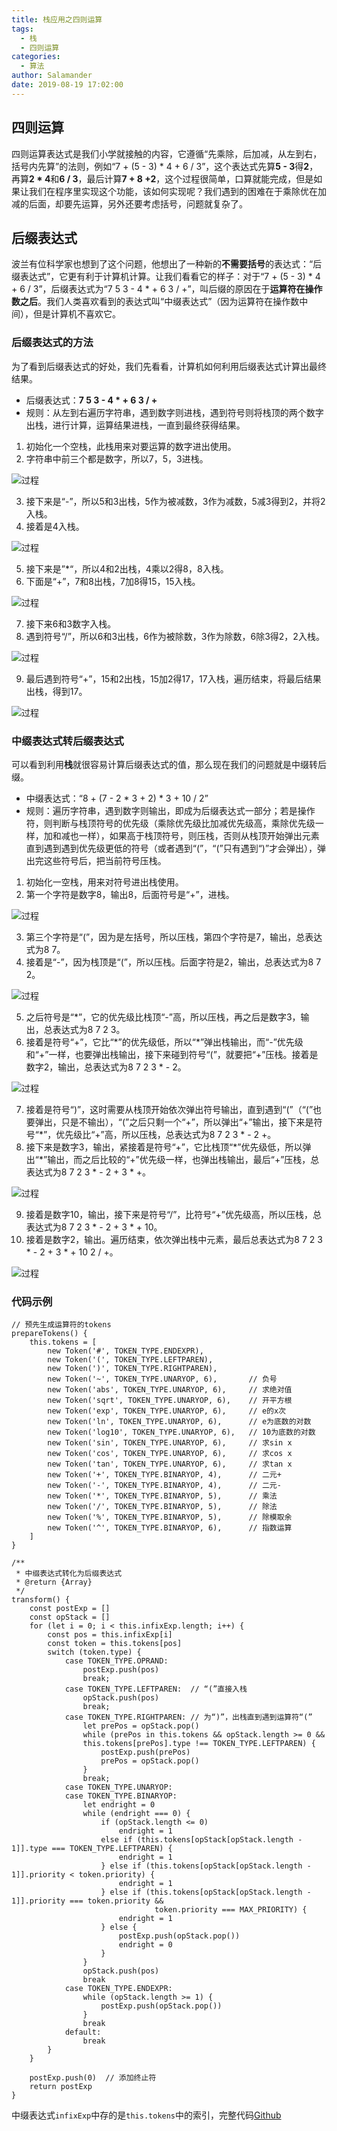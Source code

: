 ```yaml
---
title: 栈应用之四则运算
tags:
  - 栈
  - 四则运算
categories:
  - 算法
author: Salamander
date: 2019-08-19 17:02:00
---
```

## 四则运算
四则运算表达式是我们小学就接触的内容，它遵循“先乘除，后加减，从左到右，括号内先算”的法则，例如“7 + (5 - 3) * 4 + 6 / 3”，这个表达式先算**5 - 3**得**2**，再算**2 \* 4**和**6 / 3**，最后计算**7 + 8 +2**，这个过程很简单，口算就能完成，但是如果让我们在程序里实现这个功能，该如何实现呢？我们遇到的困难在于乘除优在加减的后面，却要先运算，另外还要考虑括号，问题就复杂了。

<!-- more -->

## 后缀表达式
波兰有位科学家也想到了这个问题，他想出了一种新的**不需要括号**的表达式：“后缀表达式”，它更有利于计算机计算。让我们看看它的样子：对于“7 + (5 - 3) * 4 + 6 / 3”，后缀表达式为“7 5 3 - 4 * + 6 3 / +”，叫后缀的原因在于**运算符在操作数之后**。我们人类喜欢看到的表达式叫“中缀表达式”（因为运算符在操作数中间），但是计算机不喜欢它。

### 后缀表达式的方法
为了看到后缀表达式的好处，我们先看看，计算机如何利用后缀表达式计算出最终结果。
* 后缀表达式：**7 5 3 - 4 \* + 6 3 / +**
* 规则：从左到右遍历字符串，遇到数字则进栈，遇到符号则将栈顶的两个数字出栈，进行计算，运算结果进栈，一直到最终获得结果。

1. 初始化一个空栈，此栈用来对要运算的数字进出使用。
2. 字符串中前三个都是数字，所以7，5，3进栈。

![过程](https://s2.ax1x.com/2019/08/20/mGkVZ6.jpg)


3. 接下来是“-”，所以5和3出栈，5作为被减数，3作为减数，5减3得到2，并将2入栈。
4. 接着是4入栈。

![过程](https://s2.ax1x.com/2019/08/20/mGkByn.jpg)

5. 接下来是”\*“，所以4和2出栈，4乘以2得8，8入栈。
6. 下面是“+”，7和8出栈，7加8得15，15入栈。

![过程](https://s2.ax1x.com/2019/08/20/mGk7TK.jpg)

7. 接下来6和3数字入栈。
8. 遇到符号“/”，所以6和3出栈，6作为被除数，3作为除数，6除3得2，2入栈。

![过程](https://s2.ax1x.com/2019/08/20/mGA9Tf.jpg)

9. 最后遇到符号“+”，15和2出栈，15加2得17，17入栈，遍历结束，将最后结果出栈，得到17。

![过程](https://s2.ax1x.com/2019/08/20/mGAV6s.jpg)


### 中缀表达式转后缀表达式
可以看到利用**栈**就很容易计算后缀表达式的值，那么现在我们的问题就是中缀转后缀。

* 中缀表达式：“8 + (7 - 2 * 3 + 2) * 3 + 10 / 2”
* 规则：遍历字符串，遇到数字则输出，即成为后缀表达式一部分；若是操作符，则判断与栈顶符号的优先级（乘除优先级比加减优先级高，乘除优先级一样，加和减也一样），如果高于栈顶符号，则压栈，否则从栈顶开始弹出元素直到遇到遇到优先级更低的符号（或者遇到“(”，“(”只有遇到“)”才会弹出），弹出完这些符号后，把当前符号压栈。


1. 初始化一空栈，用来对符号进出栈使用。
2. 第一个字符是数字8，输出8，后面符号是“+”，进栈。

![过程](https://s2.ax1x.com/2019/08/21/mUD2S1.png)

3. 第三个字符是“(”，因为是左括号，所以压栈，第四个字符是7，输出，总表达式为8 7。
4. 接着是“-”，因为栈顶是“(”，所以压栈。后面字符是2，输出，总表达式为8 7 2。

![过程](https://s2.ax1x.com/2019/08/25/mgNyRO.png)

5. 之后符号是“\*”，它的优先级比栈顶“-”高，所以压栈，再之后是数字3，输出，总表达式为8 7 2 3。
6. 接着是符号“+”，它比“\*”的优先级低，所以“\*”弹出栈输出，而“-”优先级和“+”一样，也要弹出栈输出，接下来碰到符号“(”，就要把“+”压栈。接着是数字2，输出，总表达式为8 7 2 3 \* - 2。

![过程](https://s2.ax1x.com/2019/08/25/mgUPlF.png)

7. 接着是符号“)”，这时需要从栈顶开始依次弹出符号输出，直到遇到“(”（“(”也要弹出，只是不输出），“(”之后只剩一个“+”，所以弹出“+”输出，接下来是符号“\*”，优先级比“+”高，所以压栈，总表达式为8 7 2 3 \* - 2 +。
8. 接下来是数字3，输出，紧接着是符号“+”，它比栈顶“\*”优先级低，所以弹出“\*”输出，而之后比较的“+”优先级一样，也弹出栈输出，最后“+”压栈，总表达式为8 7 2 3 \* - 2 + 3 \* +。

![过程](https://s2.ax1x.com/2019/08/28/moOHG6.jpg)

9. 接着是数字10，输出，接下来是符号“/”，比符号“+”优先级高，所以压栈，总表达式为8 7 2 3 \* - 2 + 3 \* + 10。
10. 接着是数字2，输出。遍历结束，依次弹出栈中元素，最后总表达式为8 7 2 3 \* - 2 + 3 \* + 10 2 / +。

![过程](https://s2.ax1x.com/2019/08/28/moXELQ.jpg)

### 代码示例
```
// 预先生成运算符的tokens
prepareTokens() {
    this.tokens = [
        new Token('#', TOKEN_TYPE.ENDEXPR),
        new Token('(', TOKEN_TYPE.LEFTPAREN),
        new Token(')', TOKEN_TYPE.RIGHTPAREN),
        new Token('~', TOKEN_TYPE.UNARYOP, 6),       // 负号
        new Token('abs', TOKEN_TYPE.UNARYOP, 6),     // 求绝对值
        new Token('sqrt', TOKEN_TYPE.UNARYOP, 6),    // 开平方根
        new Token('exp', TOKEN_TYPE.UNARYOP, 6),     // e的x次
        new Token('ln', TOKEN_TYPE.UNARYOP, 6),      // e为底数的对数
        new Token('log10', TOKEN_TYPE.UNARYOP, 6),   // 10为底数的对数
        new Token('sin', TOKEN_TYPE.UNARYOP, 6),     // 求sin x
        new Token('cos', TOKEN_TYPE.UNARYOP, 6),     // 求cos x
        new Token('tan', TOKEN_TYPE.UNARYOP, 6),     // 求tan x
        new Token('+', TOKEN_TYPE.BINARYOP, 4),      // 二元+
        new Token('-', TOKEN_TYPE.BINARYOP, 4),      // 二元-
        new Token('*', TOKEN_TYPE.BINARYOP, 5),      // 乘法
        new Token('/', TOKEN_TYPE.BINARYOP, 5),      // 除法
        new Token('%', TOKEN_TYPE.BINARYOP, 5),      // 除模取余
        new Token('^', TOKEN_TYPE.BINARYOP, 6),      // 指数运算
    ]
}

/**
 * 中缀表达式转化为后缀表达式
 * @return {Array}
 */
transform() {
    const postExp = []
    const opStack = []
    for (let i = 0; i < this.infixExp.length; i++) {
        const pos = this.infixExp[i]
        const token = this.tokens[pos]
        switch (token.type) {
            case TOKEN_TYPE.OPRAND:
                postExp.push(pos)
                break;
            case TOKEN_TYPE.LEFTPAREN:  // “(”直接入栈
                opStack.push(pos)
                break;
            case TOKEN_TYPE.RIGHTPAREN: // 为“)”，出栈直到遇到运算符“(”
                let prePos = opStack.pop()
                while (prePos in this.tokens && opStack.length >= 0 &&
                this.tokens[prePos].type !== TOKEN_TYPE.LEFTPAREN) {
                    postExp.push(prePos)
                    prePos = opStack.pop()
                }
                break;
            case TOKEN_TYPE.UNARYOP:
            case TOKEN_TYPE.BINARYOP:
                let endright = 0
                while (endright === 0) {
                    if (opStack.length <= 0)
                        endright = 1
                    else if (this.tokens[opStack[opStack.length - 1]].type === TOKEN_TYPE.LEFTPAREN) {
                        endright = 1
                    } else if (this.tokens[opStack[opStack.length - 1]].priority < token.priority) {
                        endright = 1
                    } else if (this.tokens[opStack[opStack.length - 1]].priority === token.priority &&
                                token.priority === MAX_PRIORITY) {
                        endright = 1
                    } else {
                        postExp.push(opStack.pop())
                        endright = 0
                    }
                }
                opStack.push(pos)
                break
            case TOKEN_TYPE.ENDEXPR:
                while (opStack.length >= 1) {
                    postExp.push(opStack.pop())
                }
                break
            default:
                break
        }
    }

    postExp.push(0)  // 添加终止符
    return postExp
}

```
中缀表达式`infixExp`中存的是`this.tokens`中的索引，完整代码[Github](https://github.com/salamander-mh/calculator)